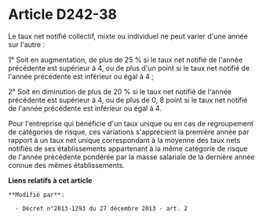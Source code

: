 # Article D242-38

Le taux net notifié collectif, mixte ou individuel ne peut varier d'une année sur l'autre : 

1° Soit en augmentation, de plus de 25 % si le taux net notifié de l'année précédente est supérieur à 4, ou de plus d'un
point si le taux net notifié de l'année précédente est inférieur ou égal à 4 ; 

2° Soit en diminution de plus de 20 % si le taux net notifié de l'année précédente est supérieur à 4, ou de plus de 0, 8
point si le taux net notifié de l'année précédente est inférieur ou égal à 4. 

Pour l'entreprise qui bénéficie d'un taux unique ou en cas de regroupement de catégories de risque, ces variations
s'apprécient la première année par rapport à un taux net unique correspondant à la moyenne des taux nets notifiés de ses
établissements appartenant à la même catégorie de risque de l'année précédente pondérée par la masse salariale de la dernière
année connue des mêmes établissements.

**Liens relatifs à cet article**

	**Modifié par**:

	  - Décret n°2013-1293 du 27 décembre 2013 - art. 2
